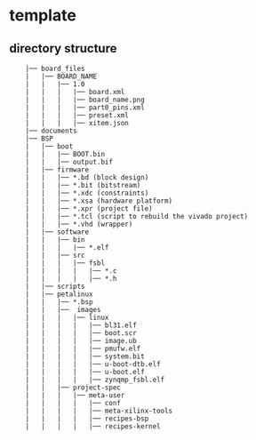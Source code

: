 # template
## directory structure
		|── board_files
		|   |── BOARD_NAME
		|   |   |── 1.0
		|   |   |   |── board.xml
		|   |   |   |── board_name.png
		|   |   |   |── part0_pins.xml
		|   |   |   |── preset.xml
		|   |   |   |── xitem.json
		|── documents
		|── BSP
		|   |── boot
		|   |   |── BOOT.bin
		|   |   |── output.bif  
		|   |── firmware
		|   |   |── *.bd (block design)
		|   |   |── *.bit (bitstream)
		|   |   |── *.xdc (constraints)
		|   |   |── *.xsa (hardware platform)
		|   |   |── *.xpr (project file)
		|   |   |── *.tcl (script to rebuild the vivado project)
		|   |   |── *.vhd (wrapper)
		|   |── software
		|   |   |── bin
		|   |   |   |── *.elf
		|   |   |── src
		|   |   |   |── fsbl
		|   |   |   |   |── *.c
		|   |   |   |   |── *.h
		|   |── scripts
		|   |── petalinux
		|   |   |── *.bsp
		|   |   |──  images
		|   |   |   |── linux 
		|   |   |   |   |── bl31.elf
		|   |   |   |   |── boot.scr
		|   |   |   |   |── image.ub
		|   |   |   |   |── pmufw.elf
		|   |   |   |   |── system.bit
		|   |   |   |   |── u-boot-dtb.elf
		|   |   |   |   |── u-boot.elf
		|   |   |   |   |── zynqmp_fsbl.elf
		|   |   |── project-spec
		|   |   |   |── meta-user
		|   |   |   |   |── conf
		|   |   |   |   |── meta-xilinx-tools
		|   |   |   |   |── recipes-bsp
		|   |   |   |   |── recipes-kernel

